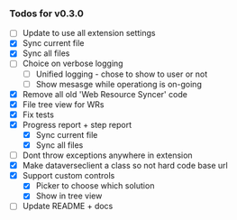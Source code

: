 ### Todos for v0.3.0
- [ ] Update to use all extension settings
- [X] Sync current file
- [X] Sync all files
- [ ] Choice on verbose logging
    - [ ] Unified logging - chose to show to user or not
    - [ ] Show mesasge while operationg is on-going
- [X] Remove all old 'Web Resource Syncer' code
- [X] File tree view for WRs 
- [X] Fix tests 
- [X] Progress report + step report
    - [X] Sync current file
    - [X] Sync all files
- [ ] Dont throw exceptions anywhere in extension
- [X] Make dataverseclient a class so not hard code base url
- [X] Support custom controls
    - [X] Picker to choose which solution
    - [X] Show in tree view
- [ ] Update README + docs
